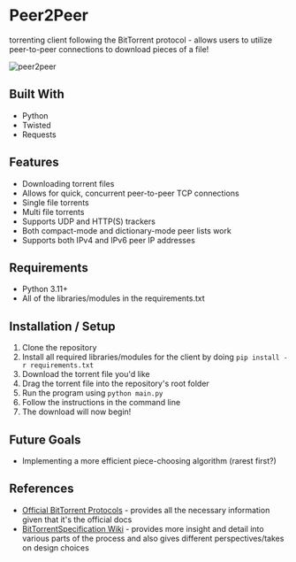 # Peer2Peer
torrenting client following the BitTorrent protocol - allows users to utilize peer-to-peer connections to download pieces of a file!

![peer2peer](https://github.com/navidaminnn/Peer2Peer/assets/135196056/a2c4817c-61e0-4273-91f4-cba7b9d64c13)

## Built With
* Python
* Twisted
* Requests

## Features
* Downloading torrent files
* Allows for quick, concurrent peer-to-peer TCP connections
* Single file torrents
* Multi file torrents
* Supports UDP and HTTP(S) trackers
* Both compact-mode and dictionary-mode peer lists work
* Supports both IPv4 and IPv6 peer IP addresses

## Requirements
* Python 3.11+
* All of the libraries/modules in the requirements.txt

## Installation / Setup
  1. Clone the repository
  2. Install all required libraries/modules for the client by doing ```pip install -r requirements.txt```
  3. Download the torrent file you'd like
  4. Drag the torrent file into the repository's root folder
  5. Run the program using ```python main.py```
  6. Follow the instructions in the command line
  7. The download will now begin!

## Future Goals
* Implementing a more efficient piece-choosing algorithm (rarest first?)

## References
* [Official BitTorrent Protocols](https://www.bittorrent.org/beps/bep_0000.html) - provides all the necessary information given that it's the official docs
* [BitTorrentSpecification Wiki](https://wiki.theory.org/BitTorrentSpecification) - provides more insight and detail into various parts of the process and also gives different perspectives/takes on design choices
